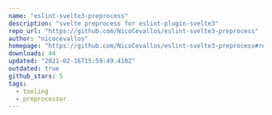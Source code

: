 ```yaml
---
name: "eslint-svelte3-preprocess"
description: "svelte preprocess for eslint-plugin-svelte3"
repo_url: "https://github.com/NicoCevallos/eslint-svelte3-preprocess"
author: "nicocevallos"
homepage: "https://github.com/NicoCevallos/eslint-svelte3-preprocess#readme"
downloads: 44
updated: "2021-02-16T15:59:49.410Z"
outdated: true
github_stars: 5
tags: 
  - tooling
  - preprocessor
---
```

